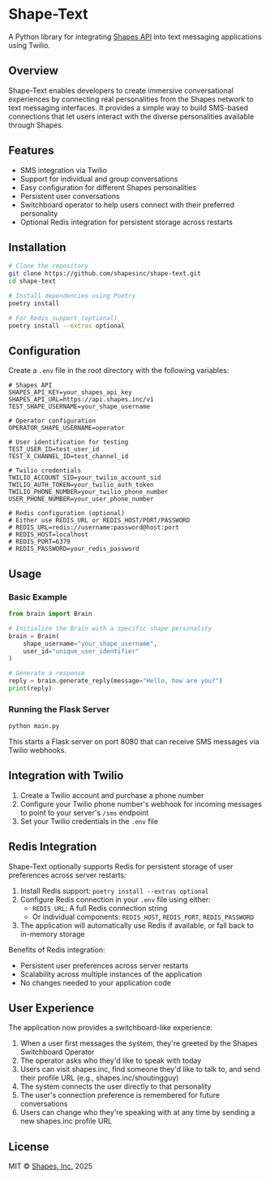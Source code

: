 # Shape-Text

A Python library for integrating [Shapes API](https://github.com/shapesinc/api) into text messaging applications using Twilio.

## Overview

Shape-Text enables developers to create immersive conversational experiences by connecting real personalities from the Shapes network to text messaging interfaces. It provides a simple way to build SMS-based connections that let users interact with the diverse personalities available through Shapes.

## Features

- SMS integration via Twilio
- Support for individual and group conversations
- Easy configuration for different Shapes personalities
- Persistent user conversations
- Switchboard operator to help users connect with their preferred personality
- Optional Redis integration for persistent storage across restarts

## Installation

```bash
# Clone the repository
git clone https://github.com/shapesinc/shape-text.git
cd shape-text

# Install dependencies using Poetry
poetry install

# For Redis support (optional)
poetry install --extras optional
```

## Configuration

Create a `.env` file in the root directory with the following variables:

```
# Shapes API
SHAPES_API_KEY=your_shapes_api_key
SHAPES_API_URL=https://api.shapes.inc/v1
TEST_SHAPE_USERNAME=your_shape_username

# Operator configuration
OPERATOR_SHAPE_USERNAME=operator

# User identification for testing
TEST_USER_ID=test_user_id
TEST_X_CHANNEL_ID=test_channel_id

# Twilio credentials
TWILIO_ACCOUNT_SID=your_twilio_account_sid
TWILIO_AUTH_TOKEN=your_twilio_auth_token
TWILIO_PHONE_NUMBER=your_twilio_phone_number
USER_PHONE_NUMBER=your_user_phone_number

# Redis configuration (optional)
# Either use REDIS_URL or REDIS_HOST/PORT/PASSWORD
# REDIS_URL=redis://username:password@host:port
# REDIS_HOST=localhost
# REDIS_PORT=6379
# REDIS_PASSWORD=your_redis_password
```

## Usage

### Basic Example

```python
from brain import Brain

# Initialize the Brain with a specific shape personality
brain = Brain(
    shape_username="your_shape_username",
    user_id="unique_user_identifier"
)

# Generate a response
reply = brain.generate_reply(message="Hello, how are you?")
print(reply)
```

### Running the Flask Server

```bash
python main.py
```

This starts a Flask server on port 8080 that can receive SMS messages via Twilio webhooks.

## Integration with Twilio

1. Create a Twilio account and purchase a phone number
2. Configure your Twilio phone number's webhook for incoming messages to point to your server's `/sms` endpoint
3. Set your Twilio credentials in the `.env` file

## Redis Integration

Shape-Text optionally supports Redis for persistent storage of user preferences across server restarts:

1. Install Redis support: `poetry install --extras optional`
2. Configure Redis connection in your `.env` file using either:
   - `REDIS_URL`: A full Redis connection string
   - Or individual components: `REDIS_HOST`, `REDIS_PORT`, `REDIS_PASSWORD`
3. The application will automatically use Redis if available, or fall back to in-memory storage

Benefits of Redis integration:
- Persistent user preferences across server restarts
- Scalability across multiple instances of the application
- No changes needed to your application code

## User Experience

The application now provides a switchboard-like experience:

1. When a user first messages the system, they're greeted by the Shapes Switchboard Operator
2. The operator asks who they'd like to speak with today
3. Users can visit shapes.inc, find someone they'd like to talk to, and send their profile URL (e.g., shapes.inc/shoutingguy)
4. The system connects the user directly to that personality
5. The user's connection preference is remembered for future conversations
6. Users can change who they're speaking with at any time by sending a new shapes.inc profile URL

## License

MIT © [Shapes, Inc.](https://shapes.inc) 2025 